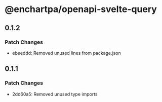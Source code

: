 # @enchartpa/openapi-svelte-query

## 0.1.2

### Patch Changes

- ebeeddd: Removed unused lines from package.json

## 0.1.1

### Patch Changes

- 2dd60a5: Removed unused type imports
